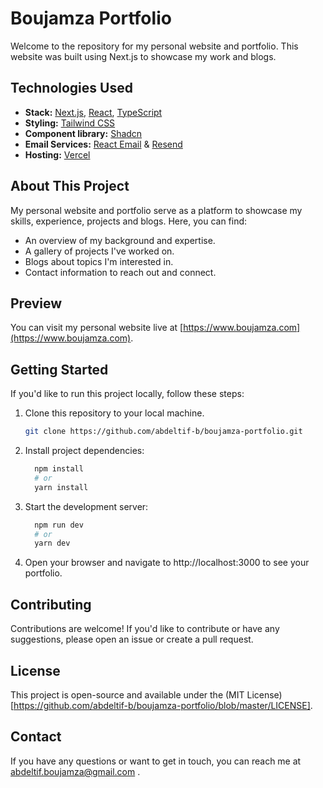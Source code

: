 # Boujamza Portfolio

Welcome to the repository for my personal website and portfolio. This website was built using Next.js to showcase my work and blogs.

## Technologies Used

- **Stack:** [Next.js](https://nextjs.org/), [React](https://reactjs.org/), [TypeScript](https://www.typescriptlang.org/)
- **Styling:** [Tailwind CSS](https://tailwindcss.com/)
- **Component library:** [Shadcn](https://ui.shadcn.com/)
- **Email Services:** [React Email](https://react.email/) & [Resend](https://resend.com/)
- **Hosting:** [Vercel](https://vercel.com/)

## About This Project

My personal website and portfolio serve as a platform to showcase my skills, experience, projects and blogs. Here, you can find:

- An overview of my background and expertise.
- A gallery of projects I've worked on.
- Blogs about topics I'm interested in.
- Contact information to reach out and connect.

## Preview

You can visit my personal website live at [https://www.boujamza.com](https://www.boujamza.com).

## Getting Started

If you'd like to run this project locally, follow these steps:

1. Clone this repository to your local machine.

   ```bash
   git clone https://github.com/abdeltif-b/boujamza-portfolio.git
   ```
   
2. Install project dependencies:
   ```bash
     npm install
     # or
     yarn install
   ```

3. Start the development server:
   ```bash
     npm run dev
     # or
     yarn dev
   ```

4. Open your browser and navigate to http://localhost:3000 to see your portfolio.

## Contributing
Contributions are welcome! If you'd like to contribute or have any suggestions, please open an issue or create a pull request.

## License
This project is open-source and available under the (MIT License)[https://github.com/abdeltif-b/boujamza-portfolio/blob/master/LICENSE].

## Contact
If you have any questions or want to get in touch, you can reach me at abdeltif.boujamza@gmail.com .
